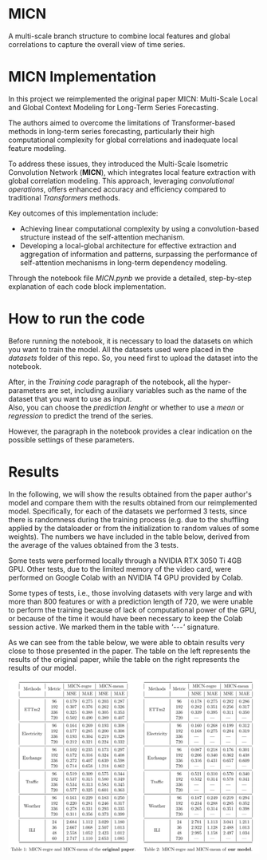 # MICN
A multi-scale branch structure to combine local features and global correlations to capture the overall view of time series.

# MICN Implementation
In this project we reimplemented the original paper MICN: Multi-Scale Local and Global Context Modeling for Long-Term Series Forecasting.

The authors aimed to overcome the limitations of Transformer-based methods in long-term series forecasting, particularly their high computational complexity for global correlations and inadequate local feature modeling.

To address these issues, they introduced the Multi-Scale Isometric Convolution Network (**MICN**), which integrates local feature extraction with global correlation modeling. This approach, leveraging *convolutional operations*, offers enhanced accuracy and efficiency compared to traditional *Transformers* methods.

Key outcomes of this implementation include:
- Achieving linear computational complexity by using a convolution-based structure instead of the self-attention mechanism.
- Developing a local-global architecture for effective extraction and aggregation of information and patterns, surpassing the performance of self-attention mechanisms in long-term dependency modeling.

Through the notebook file *MICN.pynb* we provide a detailed, step-by-step explanation of each code block implementation.

# How to run the code
Before running the notebook, it is necessary to load the datasets on which you want to train the model. All the datasets used were placed in the *datasets* folder of this repo. So, you need first to upload the dataset into the notebook. <br> 

After, in the *Training code* paragraph of the notebook, all the hyper-parameters are set, including auxiliary variables such as the name of the dataset that you want to use as input. <br>
Also, you can choose the *prediction lenght* or whether to use a *mean* or *regression* to predict the trend of the series. <br>

However, the paragraph in the notebook provides a clear indication on the possible settings of these parameters.

# Results
In the following, we will show the results obtained from the paper author's model and compare them with the results obtained from our reimplemented model. Specifically, for each of the datasets we performed 3 tests, since there is randomness during the training process (e.g. due to the shuffling applied by the dataloader or from the initialization to random values of some weights). The numbers we have included in the table below, derived from the average of the values obtained from the 3 tests.<br>

Some tests were performed locally through a NVIDIA RTX 3050 Ti 4GB GPU. Other tests, due to the limited memory of the video card, were performed on Google Colab with an NVIDIA T4 GPU provided by Colab. <br>

Some types of tests, i.e., those involving datasets with very large and with more than 800 features or with a prediction length of 720, we were unable to perform the training because of lack of computational power of the GPU, or because of the time it would have been necessary to keep the Colab session active. We marked them in the table with *'---'* signature. <br>

As we can see from the table below, we were able to obtain results very close to those presented in the paper. The table on the left represents the results of the original paper, while the table on the right represents the results of our model. <br>

![Results](https://github.com/Awenega/MICN/blob/main/images/results.png?raw=true)
